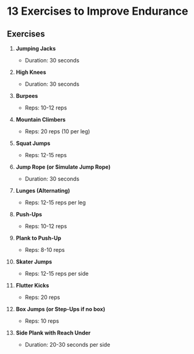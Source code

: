 # 13 Exercises to Improve Endurance

## Exercises
1. **Jumping Jacks**
   - Duration: 30 seconds

2. **High Knees**
   - Duration: 30 seconds

3. **Burpees**
   - Reps: 10-12 reps

4. **Mountain Climbers**
   - Reps: 20 reps (10 per leg)

5. **Squat Jumps**
   - Reps: 12-15 reps

6. **Jump Rope (or Simulate Jump Rope)**
   - Duration: 30 seconds

7. **Lunges (Alternating)**
   - Reps: 12-15 reps per leg

8. **Push-Ups**
   - Reps: 10-12 reps

9. **Plank to Push-Up**
   - Reps: 8-10 reps

10. **Skater Jumps**
    - Reps: 12-15 reps per side

11. **Flutter Kicks**
    - Reps: 20 reps

12. **Box Jumps (or Step-Ups if no box)**
    - Reps: 10 reps

13. **Side Plank with Reach Under**
    - Duration: 20-30 seconds per side 